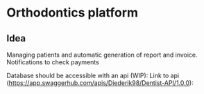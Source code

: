 # Orthodontics platform

## Idea

Managing patients and automatic generation of report and invoice.
Notifications to check payments

Database should be accessible with an api (WIP):
Link to api (https://app.swaggerhub.com/apis/Diederik98/Dentist-API/1.0.0):
